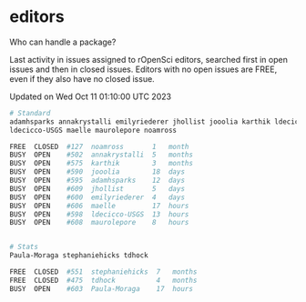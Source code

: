 # editors

Who can handle a package?

Last activity in issues assigned to rOpenSci editors, searched first in open
issues and then in closed issues. Editors with no open issues are FREE, even if
they also have no closed issue.


Updated on Wed Oct 11 01:10:00 UTC 2023

```bash
# Standard
adamhsparks annakrystalli emilyriederer jhollist jooolia karthik ldecicco
ldecicco-USGS maelle maurolepore noamross

FREE  CLOSED  #127  noamross       1   month
BUSY  OPEN    #502  annakrystalli  5   months
BUSY  OPEN    #575  karthik        3   months
BUSY  OPEN    #590  jooolia        18  days
BUSY  OPEN    #595  adamhsparks    12  days
BUSY  OPEN    #609  jhollist       5   days
BUSY  OPEN    #600  emilyriederer  4   days
BUSY  OPEN    #606  maelle         17  hours
BUSY  OPEN    #598  ldecicco-USGS  13  hours
BUSY  OPEN    #608  maurolepore    8   hours


# Stats
Paula-Moraga stephaniehicks tdhock

FREE  CLOSED  #551  stephaniehicks  7   months
FREE  CLOSED  #475  tdhock          4   months
BUSY  OPEN    #603  Paula-Moraga    17  hours
```
